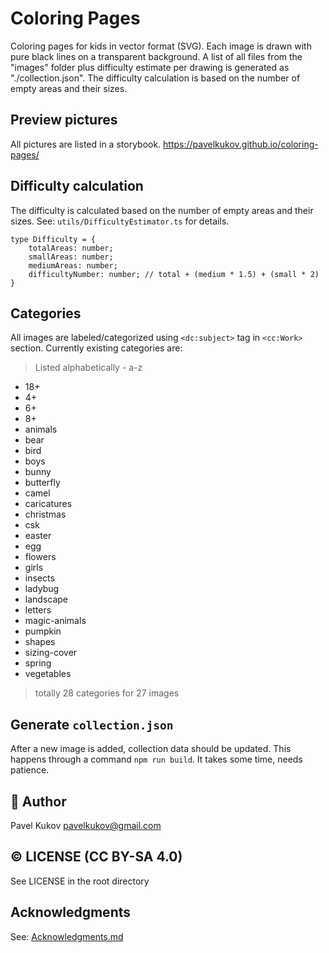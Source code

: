 # Coloring Pages

Coloring pages for kids in vector format (SVG). Each image is drawn with pure black lines on a transparent background.
A list of all files from the "images" folder plus difficulty estimate per drawing is generated as "./collection.json". The difficulty calculation is based on the number of empty areas and their sizes.

## Preview pictures

All pictures are listed in a storybook.
https://pavelkukov.github.io/coloring-pages/

## Difficulty calculation

The difficulty is calculated based on the number of empty areas and their sizes.
See: `utils/DifficultyEstimator.ts` for details.

```
type Difficulty = {
    totalAreas: number;
    smallAreas: number;
    mediumAreas: number;
    difficultyNumber: number; // total + (medium * 1.5) + (small * 2)
}
```

## Categories

All images are labeled/categorized using `<dc:subject>` tag in `<cc:Work>` section. Currently existing categories are:

> Listed alphabetically -  a-z

* 18+
* 4+
* 6+
* 8+
* animals
* bear
* bird
* boys
* bunny
* butterfly
* camel
* caricatures
* christmas
* csk
* easter
* egg
* flowers
* girls
* insects
* ladybug
* landscape
* letters
* magic-animals
* pumpkin
* shapes
* sizing-cover
* spring
* vegetables

> totally 28 categories for 27 images

## Generate `collection.json`

After a new image is added, collection data should be updated. This happens through a command `npm run build`. It takes some time, needs patience.

## 👋 Author

Pavel Kukov <pavelkukov@gmail.com>

## © LICENSE (CC BY-SA 4.0)

See LICENSE in the root directory

## Acknowledgments

See: [Acknowledgments.md](Acknowledgments.md)
